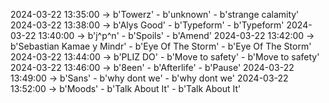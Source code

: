 2024-03-22 13:35:00 -> b'Towerz' - b'unknown' - b'strange calamity'
2024-03-22 13:38:00 -> b'Alys Good' - b'Typeform' - b'Typeform'
2024-03-22 13:40:00 -> b'j^p^n' - b'Spoils' - b'Amend'
2024-03-22 13:42:00 -> b'Sebastian Kamae y Mindr' - b'Eye Of The Storm' - b'Eye Of The Storm'
2024-03-22 13:44:00 -> b'PLIZ DO' - b'Move to safety' - b'Move to safety'
2024-03-22 13:46:00 -> b'8een' - b'Afterlife' - b'Pause'
2024-03-22 13:49:00 -> b'Sans' - b'why dont we' - b'why dont we'
2024-03-22 13:52:00 -> b'Moods' - b'Talk About It' - b'Talk About It'

